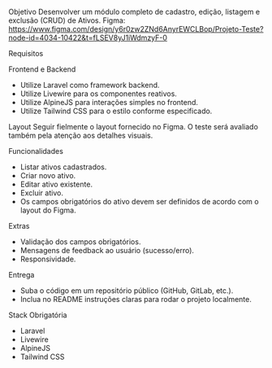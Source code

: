 Objetivo
Desenvolver um módulo completo de cadastro, edição, listagem e exclusão (CRUD) de Ativos.
Figma: https://www.figma.com/design/y6r0zw2ZNd6AnyrEWCLBop/Projeto-Teste?node-id=4034-10422&t=fLSEV8yJ1iWdmzyF-0

Requisitos

Frontend e Backend
- Utilize Laravel como framework backend.
- Utilize Livewire para os componentes reativos.
- Utilize AlpineJS para interações simples no frontend.
- Utilize Tailwind CSS para o estilo conforme especificado.

Layout
Seguir fielmente o layout fornecido no Figma. O teste será avaliado também pela atenção aos detalhes visuais.

Funcionalidades
- Listar ativos cadastrados.
- Criar novo ativo.
- Editar ativo existente.
- Excluir ativo.
- Os campos obrigatórios do ativo devem ser definidos de acordo com o layout do Figma.

Extras
- Validação dos campos obrigatórios.
- Mensagens de feedback ao usuário (sucesso/erro).
- Responsividade.

Entrega
- Suba o código em um repositório público (GitHub, GitLab, etc.).
- Inclua no README instruções claras para rodar o projeto localmente.

Stack Obrigatória
- Laravel
- Livewire
- AlpineJS
- Tailwind CSS


